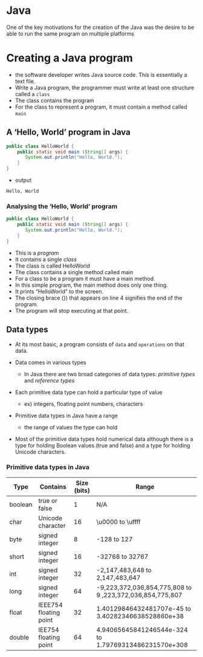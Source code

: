# Java
One of the key motivations for the creation of the Java was the desire to be able to run the same program on multiple platforms

# Creating a Java program
- the software developer writes Java source code. This is essentially a text file.
- Write a Java program, the programmer must write at least one structure called a `class`
- The class contains the program
- For the class to represent a program, it must contain a method called `main`

## A ‘Hello, World’ program in Java
```java
public class HelloWorld {
    public static void main (String[] args) {
       System.out.println("Hello, World.");
    }
}
```
- output
```
Hello, World
```

### Analysing the ‘Hello, World’ program
```java
public class HelloWorld {
    public static void main (String[] args) {
       System.out.println("Hello, World.");
    }
}
```
- This is a *program*
- It contains a single *class*
- The class is called HelloWorld
- The class contains a single method called main
- For a class to be a program it must have a main method. 
- In this simple program, the main method does only one thing. 
- It prints “HelloWorld” to the screen. 
- The closing brace (}) that appears on line 4 signifies the end of the program. 
- The program will stop executing at that point.

## Data types
- At its most basic, a program consists of `data` and `operations` on that data.
- Data comes in various types
  - In Java there are two broad categories of data types: *primitive types* and *reference types*

- Each primitive data type can hold a particular type of value
  - ex) integers, floating point numbers, characters
- Primitive data types in Java have a range
  - the range of values the type can hold
-  Most of the primitive data types hold numerical data although there is a type for holding Boolean values (true and false) and a type for holding Unicode characters.

### Primitive data types in Java
|Type|Contains|Size (bits)|Range|
|-----|---|---|---|
|boolean|true or false|1|N/A|
|char|Unicode character|16|\u0000 to \uffff|
|byte|signed integer|8|-128 to 127|
|short|signed integer|16|-32768 to 32767|
|int|signed integer|32|-2,147,483,648 to 2,147,483,647|
|long|signed integer|64|-9,223,372,036,854,775,808 to 9 ,223,372,036,854,775,807|
|float|IEEE754 floating point|32|1.40129846432481707e-45 to 3.40282346638528860e+38|
|double|IEE754 floating point|64|4.94065645841246544e-324 to 1.79769313486231570e+308|
